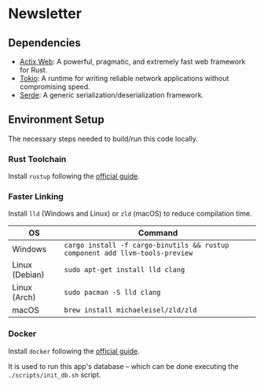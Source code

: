 # Newsletter

## Dependencies
- [Actix Web](https://actix.rs/ "actix.rs"): A powerful, pragmatic, and extremely fast web framework for Rust.
- [Tokio](https://tokio.rs/ "tokio.rs"): A runtime for writing reliable network applications without compromising speed.
- [Serde](https://serde.rs/ "serde.rs"): A generic serialization/deserialization framework.

## Environment Setup
The necessary steps needed to build/run this code locally.

### Rust Toolchain
Install `rustup` following the [official guide](https://www.rust-lang.org/tools/install "rust-lang.org").

### Faster Linking 
Install `lld` (Windows and Linux) or `zld` (macOS) to reduce compilation time.

| OS             | Command                                                                      |
|----------------|------------------------------------------------------------------------------|
| Windows        | `cargo install -f cargo-binutils && rustup component add llvm-tools-preview` |
| Linux (Debian) | `sudo apt-get install lld clang`                                             |
| Linux (Arch)   | `sudo pacman -S lld clang`                                                   |
| macOS          | `brew install michaeleisel/zld/zld`                                          |

### Docker
Install `docker` following the [official guide](https://docs.docker.com/engine/install/ "docs.docker.com").

It is used to run this app's database – which can be done executing the `./scripts/init_db.sh` script.
